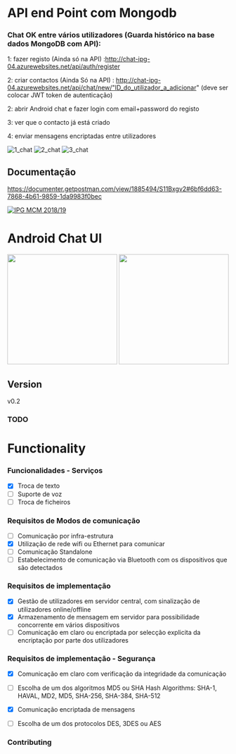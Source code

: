 # API end Point com Mongodb

### Chat OK entre vários utilizadores (Guarda histórico na base dados MongoDB com API):

1: fazer registo (Ainda só na API) :http://chat-ipg-04.azurewebsites.net/api/auth/register

2: criar contactos (Ainda Só na API) : http://chat-ipg-04.azurewebsites.net/api/chat/new/"ID_do_utilizador_a_adicionar" (deve ser colocar JWT token de autenticação)
 
2: abrir Android chat e fazer login com email+password do registo

3: ver que o contacto já está criado

4: enviar mensagens encriptadas entre utilizadores


![1_chat](https://user-images.githubusercontent.com/2634610/53040183-bb9f2600-3478-11e9-94c1-e95d8fafb17e.png)
![2_chat](https://user-images.githubusercontent.com/2634610/53040184-bb9f2600-3478-11e9-8bed-4a94e5375017.png)
![3_chat](https://user-images.githubusercontent.com/2634610/53040187-bc37bc80-3478-11e9-91d1-a1d70be1f752.png)

## Documentação
https://documenter.getpostman.com/view/1885494/S11Bxgv2#6bf6dd63-7868-4b61-9859-1da9983f0bec





<a href="http://mcm.ipg.pt"><img src="http://www.ipg.pt/website/imgs/logotipo_ipg.jpg" title="IPG(MCM)" alt="IPG MCM 2018/19"></a>

# Android Chat UI
<img src="https://user-images.githubusercontent.com/2634610/52165634-3509eb00-26fb-11e9-8eef-c553c78997e4.png" width="250">
<img src="https://user-images.githubusercontent.com/2634610/52754390-448a0d80-2ff2-11e9-84cf-a7761e306d85.png" width="250">

## Version
v0.2

### TODO


# Functionality

### Funcionalidades - Serviços
- [x] Troca de texto
- [ ] Suporte de voz
- [ ] Troca de ficheiros

### Requisitos de Modos de comunicação
- [ ] Comunicação por infra-estrutura
- [X] Utilização de rede wifi ou Ethernet para comunicar
- [ ] Comunicação Standalone
- [ ] Estabelecimento de comunicação via Bluetooth com os dispositivos que são detectados

### Requisitos de implementação
- [x] Gestão de utilizadores em servidor central, com sinalização de utilizadores online/offline
- [x] Armazenamento de mensagem em servidor para possibilidade concorrente em vários dispositivos
- [ ] Comunicação em claro ou encriptada por selecção explicita da encriptação por parte dos utilizadores

### Requisitos de implementação - Segurança
- [X] Comunicação em claro com verificação da integridade da comunicação
- [ ] Escolha de um dos algoritmos MD5 ou SHA Hash Algorithms: SHA-1, HAVAL, MD2, MD5, SHA-256, SHA-384, SHA-512
- [x] Comunicação encriptada de mensagens
- [ ] Escolha de um dos protocolos DES, 3DES ou AES



### Contributing

